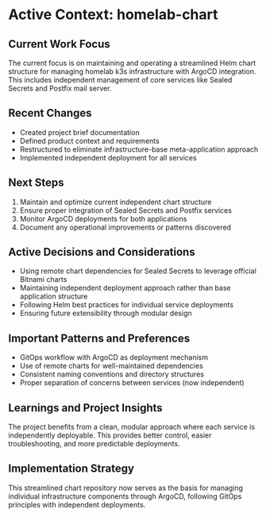 # Active Context: homelab-chart

## Current Work Focus
The current focus is on maintaining and operating a streamlined Helm chart structure for managing homelab k3s infrastructure with ArgoCD integration. This includes independent management of core services like Sealed Secrets and Postfix mail server.

## Recent Changes
- Created project brief documentation
- Defined product context and requirements  
- Restructured to eliminate infrastructure-base meta-application approach
- Implemented independent deployment for all services

## Next Steps
1. Maintain and optimize current independent chart structure
2. Ensure proper integration of Sealed Secrets and Postfix services
3. Monitor ArgoCD deployments for both applications
4. Document any operational improvements or patterns discovered

## Active Decisions and Considerations
- Using remote chart dependencies for Sealed Secrets to leverage official Bitnami charts
- Maintaining independent deployment approach rather than base application structure  
- Following Helm best practices for individual service deployments
- Ensuring future extensibility through modular design

## Important Patterns and Preferences
- GitOps workflow with ArgoCD as deployment mechanism
- Use of remote charts for well-maintained dependencies 
- Consistent naming conventions and directory structures
- Proper separation of concerns between services (now independent)

## Learnings and Project Insights
The project benefits from a clean, modular approach where each service is independently deployable. This provides better control, easier troubleshooting, and more predictable deployments.

## Implementation Strategy
This streamlined chart repository now serves as the basis for managing individual infrastructure components through ArgoCD, following GitOps principles with independent deployments.
